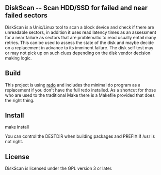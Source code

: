 DiskScan -- Scan HDD/SSD for failed and near failed sectors
-----------------------------------------------------------

DiskScan is a Unix/Linux tool to scan a block device and check if there are
unreadable sectors, in addition it uses read latency times as an assessment for
a near failure as sectors that are problematic to read usually entail many
retries. This can be used to assess the state of the disk and maybe decide on a
replacement in advance to its imminent failure. The disk self test may or may
not pick up on such clues depending on the disk vendor decision making logic.

Build
-----

This project is using [redo][1] and includes the minimal do program as a
replacement if you don't have the full redo installed. As a shortcut for those
who are used to the traditional Make there is a Makefile provided that does the
right thing.

Install
-------

make install

You can control the DESTDIR when building packages and PREFIX if /usr is not right.

License
-------

DiskScan is licensed under the GPL version 3 or later.


 [1]: https://github.com/apenwarr/redo

